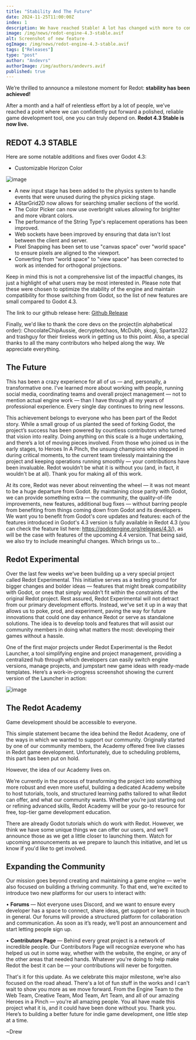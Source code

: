 ```yaml
---
title: "Stability And The Future"
date: 2024-11-25T11:00:00Z
index: 1
description: We have reached Stable! A lot has changed with more to come.
image: /img/news/redot-engine-4.3-stable.avif
alt: Screenshot of new feature
ogImage: /img/news/redot-engine-4.3-stable.avif
tags: ["Releases"]
type: "post"
author: "Andevrs"
authorImage: /img/authors/andevrs.avif
published: true
--- 
```


We’re thrilled to announce a milestone moment for Redot: **stability has been achieved!** 

After a month and a half of relentless effort by a lot of people, we’ve reached a point where we can confidently put forward a polished, reliable game development tool, one you can truly depend on. **Redot 4.3 Stable is now live.** 

## REDOT 4.3 STABLE

Here are some notable additions and fixes over Godot 4.3:

- Customizable Horizon Color

![image](/img/news/horizon-color.avif)

- A new input stage has been added to the physics system to handle events that were unused during the physics picking stage.
- AStarGrid2D now allows for searching smaller sections of the world.
- The Color Picker can now use overbright values allowing for brighter and more vibrant colors.
- The performance of the String Type's replacement operations has been improved.
- Web sockets have been improved by ensuring that data isn't lost between the client and server.
- Pixel Snapping has been set to use "canvas space" over "world space" to ensure pixels are aligned to the viewport.
- Converting from "world space" to "view space" has been corrected to work as intended for orthogonal projections.


Keep in mind this is not a comprehensive list of the impactful changes, its just a highlight of what users may be most interested in. Please note that these were chosen to optimize the stability of the engine and maintain compatibility for those switching from Godot, so the list of new features are small compared to Godot 4.3. 

The link to our github release here: [Github Release](https://github.com/Redot-Engine/redot-engine/releases/tag/redot-4.3-stable)

Finally, we'd like to thank the core devs on the project(in alphabetical order): ChocolateChipAussie, decryptedchaos, McDubh, skogi, Spartan322 and trashguy for their tireless work in getting us to this point. Also, a special thanks to all the many contributors who helped along the way. We appreciate everything.

## The Future


This has been a crazy experience for all of us — and, personally, a transformative one. I've learned more about working with people, running social media, coordinating teams and overall project management — not to mention actual engine work — than I have through all my years of professional experience. Every single day continues to bring new 
lessons.

This achievement belongs to everyone who has been part of the Redot story. While a small group of us planted the seed of forking Godot, the project’s success has been powered by countless contributors who turned that vision into reality. Doing anything on this scale is a huge undertaking, and there’s a lot of moving pieces involved. From those who joined us in the early stages, to Heroes In A Pinch, the unsung champions who stepped in during critical moments, to the current team tirelessly maintaining the project and keeping operations running smoothly — your contributions have been invaluable. Redot wouldn’t be what it is without you (and, in fact, it wouldn't be at all). Thank you for making all of this work.

 At its core, Redot was never about reinventing the wheel — it was not meant to be a huge departure from Godot. By maintaining close parity with Godot, we can provide something extra — the community, the quality-of-life improvements, new features, additional bug fixes — without barring people from benefiting from things coming down from Godot and its developers. We want you to benefit from Godot's core updates and features: each of the features introduced in Godot's 4.3 version is fully available in Redot 4.3 (you can check the feature list here: https://godotengine.org/releases/4.3/), as will be the case with features of the upcoming 4.4 version. That being said, we also try to include meaningful changes. Which brings us to…

## Redot Experimental 

Over the last few weeks we’ve been building up a very special project called Redot Experimental. This initiative serves as a testing ground for bigger changes and bolder ideas — features that might break compatibility with Godot, or ones that simply wouldn’t fit within the constraints of the original Redot project. Rest assured, Redot Experimental will not detract from our primary development efforts. Instead, we've set it up in a way that allows us to poke, prod, and experiment, paving the way for future innovations that could one day enhance Redot or serve as standalone solutions. The idea is to develop tools and features that will assist our community members in doing what matters the most: developing their games without a hassle.

One of the first major projects under Redot Experimental is the Redot Launcher, a tool simplifying engine and project management, providing a centralized hub through which developers can easily switch engine versions, manage projects, and jumpstart new game ideas with ready-made templates. Here’s a work-in-progress screenshot showing the current version of the Launcher in action: 

![image](/img/news/projects-overview.avif)

## The Redot Academy 
Game development should be accessible to everyone.

This simple statement became the idea behind the Redot Academy, one of the ways in which we wanted to support our community. Originally started by one of our community members, the Academy offered free live classes in Redot game development. 
Unfortunately, due to scheduling problems, this part has been put on hold.

However, the idea of our Academy lives on. 

We’re currently in the process of transforming the project into something more robust and even more useful, building a dedicated Academy website to host tutorials, tools, and structured learning paths tailored to what Redot can offer, and what our community wants. Whether you’re just starting out or refining advanced skills, Redot Academy will be your go-to resource for free, top-tier game development education. 

There are already Godot tutorials which do work with Redot. However, we think we have some unique things we can offer our users, and we’ll announce those as we get a little closer to launching them. Watch for upcoming announcements as we prepare to launch this initiative, and let us know if you'd like to get involved.
       
## Expanding the Community 
Our mission goes beyond creating and maintaining a game engine — we’re also focused on building a thriving community. To that end, we’re excited to introduce two new platforms for our users to interact with: 

• **Forums** — Not everyone uses Discord, and we want to ensure every developer has a space to connect, share ideas, get support or keep in touch in general. Our forums will provide a structured platform for collaboration and communication. As soon as it’s ready, we’ll post an announcement and start letting people sign up.

• **Contributors Page** — Behind every great project is a network of incredible people. Our Contributors Page will recognize everyone who has helped us out in some way, whether with the website, the engine, or any of the other areas that needed hands. Whatever you're doing to help make Redot the best it can be — your contributions will never be forgotten.

That's it for this update. As we celebrate this major milestone, we’re also focused on the road ahead. There's a lot of fun stuff in the works and I can't wait to show you more as we move forward. From the Engine Team to the Web Team, Creative Team, Mod Team, Art Team, and all of our amazing Heroes in a Pinch — you're all amazing people. You all have made this project what it is, and it could have been done without you. Thank you. Here’s to building a better future for indie game development, one little step at a time. 

~Drew

